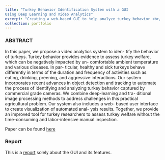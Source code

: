 ```yaml
---
title: "Turkey Behavior Identification System with a GUI
Using Deep Learning and Video Analytics"
excerpt: "Creating a web-based GUI to help analyze turkey behavior <br/><img src='/images/VAA.png'>"
collection: portfolio
---
```


### ABSTRACT 

In this paper, we propose a video analytics system to iden- tify the behavior of turkeys. Turkey behavior provides evidence to assess turkey welfare, which can be negatively impacted by un- comfortable ambient temperature and various diseases. In par- ticular, healthy and sick turkeys behave differently in terms of the duration and frequency of activities such as eating, drinking, preening, and aggressive interactions. Our system incorporates recent advances in object detection and tracking to automate the process of identifying and analyzing turkey behavior captured by commercial grade cameras. We combine deep-learning and tra- ditional image processing methods to address challenges in this practical agricultural problem. Our system also includes a web- based user interface to create visualization of automated anal- ysis results. Together, we provide an improved tool for turkey researchers to assess turkey welfare without the time-consuming and labor-intensive manual inspection.

Paper can be found [here](https://arxiv.org/abs/2102.05024)


### Report

This is a [report](https://docs.google.com/document/d/e/2PACX-1vTbcZ1GYAboMHKAJH8XArMqMtyOoTNF0eO5mKqe3bEsRAt2I5Yhpu7q8uyKyTwtKv-4LMWbN9pcf7Ns/pub) solely about the GUI and its features. 


